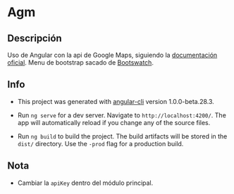 # Agm

## Descripción

Uso de Angular con la api de Google Maps, siguiendo la [documentación oficial](https://angular-maps.com/guides/getting-started/). Menu de bootstrap sacado de [Bootswatch](https://bootswatch.com/flatly/).

## Info

* This project was generated with [angular-cli](https://github.com/angular/angular-cli) version 1.0.0-beta.28.3.

* Run `ng serve` for a dev server. Navigate to `http://localhost:4200/`. The app will automatically reload if you change any of the source files.

* Run `ng build` to build the project. The build artifacts will be stored in the `dist/` directory. Use the `-prod` flag for a production build.

## Nota

* Cambiar la `apiKey` dentro del módulo principal.